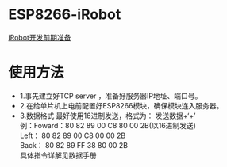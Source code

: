 # ESP8266-iRobot
[iRobot开发前期准备](https://blog.csdn.net/zuoliwu/article/details/81257811)
# 使用方法
* 1.事先建立好TCP server ，准备好服务器IP地址、端口号。
* 2.在给单片机上电前配置好ESP8266模块，确保模块连入服务器。
* 3.数据格式
最好使用16进制发送，格式为： 发送数据+‘+’  
例：Foward：80 82 89 00 C8 80 00 2B(以16进制发送)  
    Left：  80 82 89 00 C8 00 00 2B  
    Back：  80 82 89 FF 38 80 00 2B  
    具体指令详解见数据手册
